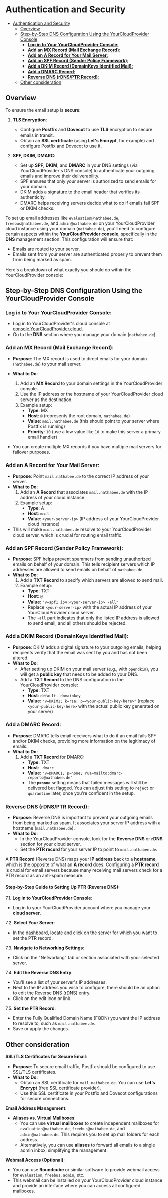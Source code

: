 # Authentication and Security
<!-- TOC -->
- [Authentication and Security](#authentication-and-security)
  - [Overview](#overview)
  - [Step-by-Step DNS Configuration Using the YourCloudProvider Console](#stepbystep-dns-configuration-using-the-yourcloudprovider-console)
    - [**Log in to Your YourCloudProvider Console**:](#log-in-to-your-yourcloudprovider-console)
    - [**Add an MX Record (Mail Exchange Record)**:](#add-an-mx-record-mail-exchange-record)
    - [**Add an A Record for Your Mail Server**:](#add-an-a-record-for-your-mail-server)
    - [**Add an SPF Record (Sender Policy Framework)**:](#add-an-spf-record-sender-policy-framework)
    - [**Add a DKIM Record (DomainKeys Identified Mail)**:](#add-a-dkim-record-domainkeys-identified-mail)
    - [**Add a DMARC Record**:](#add-a-dmarc-record)
    - [**Reverse DNS (rDNS/PTR Record)**:](#reverse-dns-rdnsptr-record)
  - [Other consideration](#other-consideration)
<!-- TOC END -->


## Overview
To ensure the email setup is **secure**:

1. **TLS Encryption**:
   - Configure **Postfix** and **Dovecot** to use **TLS** encryption to secure emails in transit.
   - Obtain an **SSL certificate** (using **Let's Encrypt**, for example) and configure Postfix and Dovecot to use it.

2. **SPF, DKIM, DMARC**:
   - Set up **SPF**, **DKIM**, and **DMARC** in your DNS settings (via YourCloudProvider's DNS console) to authenticate your outgoing emails and improve their deliverability.
   - SPF ensures that only your server is authorized to send emails for your domain.
   - DKIM adds a signature to the email header that verifies its authenticity.
   - DMARC helps receiving servers decide what to do if emails fail SPF or DKIM checks.

To set up email addresses like `evaluation@nathabee.de`, `freebus@nathabee.de`, and `admin@nathabee.de` on your YourCloudProvider cloud instance using your domain (`nathabee.de`), you'll need to configure certain aspects within the **YourCloudProvider console**, specifically in the **DNS** management section. This configuration will ensure that:

- Emails are routed to your server.
- Emails sent from your server are authenticated properly to prevent them from being marked as spam.

Here's a breakdown of what exactly you should do within the YourCloudProvider console:

## Step-by-Step DNS Configuration Using the YourCloudProvider Console

### **Log in to Your YourCloudProvider Console**:
   - Log in to YourCloudProvider's cloud console at [console.YourCloudProvider.cloud](https://console.YourCloudProvider.cloud/).
   - Go to the **DNS** section where you manage your domain (`nathabee.de`).

### **Add an MX Record (Mail Exchange Record)**:
   - **Purpose**: The MX record is used to direct emails for your domain (`nathabee.de`) to your mail server.
   - **What to Do**:
     1. Add an **MX Record** to your domain settings in the YourCloudProvider console.
     2. Use the IP address or the hostname of your YourCloudProvider cloud server as the destination.
     3. Example setup:
        - **Type**: MX
        - **Host**: `@` (represents the root domain, `nathabee.de`)
        - **Value**: `mail.nathabee.de` (this should point to your server where Postfix is running)
        - **Priority**: `10` (use a low value like `10` to make this server a primary email handler)

   - You can create multiple MX records if you have multiple mail servers for failover purposes.

### **Add an A Record for Your Mail Server**:
   - **Purpose**: Point `mail.nathabee.de` to the correct IP address of your server.
   - **What to Do**:
     1. Add an **A Record** that associates `mail.nathabee.de` with the IP address of your cloud instance.
     2. Example setup:
        - **Type**: A
        - **Host**: `mail`
        - **Value**: `<your-server-ip>` (IP address of your YourCloudProvider cloud instance)
   - This will make `mail.nathabee.de` resolve to your YourCloudProvider cloud server, which is crucial for routing email traffic.

### **Add an SPF Record (Sender Policy Framework)**:
   - **Purpose**: SPF helps prevent spammers from sending unauthorized emails on behalf of your domain. This tells recipient servers which IP addresses are allowed to send emails on behalf of `nathabee.de`.
   - **What to Do**:
     1. Add a **TXT Record** to specify which servers are allowed to send mail.
     2. Example setup:
        - **Type**: TXT
        - **Host**: `@`
        - **Value**: `"v=spf1 ip4:<your-server-ip> -all"`
        - Replace `<your-server-ip>` with the actual IP address of your YourCloudProvider cloud server.
        - The `-all` part indicates that only the listed IP address is allowed to send email, and all others should be rejected.

### **Add a DKIM Record (DomainKeys Identified Mail)**:
   - **Purpose**: DKIM adds a digital signature to your outgoing emails, helping recipients verify that the email was sent by you and has not been altered.
   - **What to Do**:
     - After setting up DKIM on your mail server (e.g., with `opendkim`), you will get a **public key** that needs to be added to your DNS.
     - Add a **TXT Record** to the DNS configuration in the YourCloudProvider console:
       - **Type**: TXT
       - **Host**: `default._domainkey`
       - **Value**: `"v=DKIM1; k=rsa; p=<your-public-key-here>"` (replace `<your-public-key-here>` with the actual public key generated on your server)

### **Add a DMARC Record**:
   - **Purpose**: DMARC tells email receivers what to do if an email fails SPF and/or DKIM checks, providing more information on the legitimacy of emails.
   - **What to Do**:
     1. Add a **TXT Record** for DMARC:
        - **Type**: TXT
        - **Host**: `_dmarc`
        - **Value**: `"v=DMARC1; p=none; rua=mailto:dmarc-reports@nathabee.de"`
        - The **`p=none`** setting means that failed messages will still be delivered but flagged. You can adjust this setting to `reject` or `quarantine` later, once you're confident in the setup.
 
### **Reverse DNS (rDNS/PTR Record)**:
   - **Purpose**: Reverse DNS is important to prevent your outgoing emails from being marked as spam. It associates your server IP address with a hostname (`mail.nathabee.de`).
   - **What to Do**:
     - In the YourCloudProvider console, look for the **Reverse DNS** or **rDNS** section for your cloud server.
     - Set the **PTR record** for your server IP to point to `mail.nathabee.de`.


A **PTR Record** (Reverse DNS) maps your **IP address** back to a **hostname**, which is the opposite of what an **A record** does. Configuring a **PTR record** is crucial for email servers because many receiving mail servers check for a PTR record as an anti-spam measure.



#### **Step-by-Step Guide to Setting Up PTR (Reverse DNS):**

7.1. **Log in to YourCloudProvider Console**:

   - Log in to your YourCloudProvider account where you manage your **cloud server**.
 
7.2. **Select Your Server**:
   - In the dashboard, locate and click on the server for which you want to set the PTR record.

7.3. **Navigate to Networking Settings**:
   - Click on the "Networking" tab or section associated with your selected server.

7.4. **Edit the Reverse DNS Entry**:
   - You'll see a list of your server's IP addresses.
   - Next to the IP address you wish to configure, there should be an option to edit the Reverse DNS (rDNS) entry.
   - Click on the edit icon or link.

7.5. **Set the PTR Record**:
   - Enter the Fully Qualified Domain Name (FQDN) you want the IP address to resolve to, such as `mail.nathabee.de`.
   - Save or apply the changes.


##  Other consideration
 **SSL/TLS Certificates for Secure Email**:
   - **Purpose**: To secure email traffic, Postfix should be configured to use SSL/TLS certificates.
   - **What to Do**:
     - Obtain an SSL certificate for `mail.nathabee.de`. You can use **Let’s Encrypt** (free SSL certificate provider).
     - Use this SSL certificate in your Postfix and Dovecot configurations for secure connections.

**Email Address Management**:
   - **Aliases vs. Virtual Mailboxes**:
     - You can use **virtual mailboxes** to create independent mailboxes for `evaluation@nathabee.de`, `freebus@nathabee.de`, and `admin@nathabee.de`. This requires you to set up mail folders for each address.
     - Alternatively, you can use **aliases** to forward all emails to a single admin inbox, simplifying the management.

**Webmail Access (Optional)**:
   - You can use **Roundcube** or similar software to provide webmail access for `evaluation`, `freebus`, `admin`, etc.
   - This webmail can be installed on your YourCloudProvider cloud instance and provide an interface where you can access all configured mailboxes.


